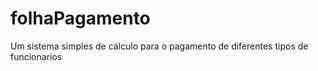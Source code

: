 # folhaPagamento
Um sistema simples de cálculo para o pagamento de diferentes tipos de funcionarios
